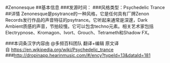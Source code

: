 #Zenonesque
##基本信息
###发源时间：
###风格类型：Psychedelic Trance
##详情
Zenonesque是psytrance的一种风格，它是任何具有厂牌Zenon
Records发行作品的声音特征的psytrance。它听起来通常是深邃，Dark
Ambient质感的声音，节拍较慢。它可以包含techno元素。相关艺术家包括Electrypnose、Kromagon、Ivort、Grouch、Tetrameth和Shadow
FX。

###本词条汉字内容由 @多频百科团队 翻译+编辑
原文译自 https://en.wikipedia.org/wiki/Psychedelic_trance
###http://dropinapp.hearinmusic.com/#/ency?typeId=13&dataId=181
